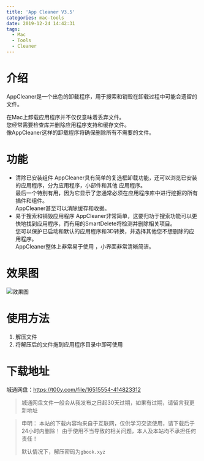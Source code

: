 ```yaml
---
title: 'App Cleaner V3.5'
categories: mac-tools
date: 2019-12-24 14:42:31
tags: 
  - Mac
  - Tools
  - Cleaner
---
```


# 介绍
AppCleaner是一个出色的卸载程序，用于搜索和销毁在卸载过程中可能会遗留的文件。

在Mac上卸载应用程序并不仅仅意味着丢弃文件。  
您经常需要检查库并删除应用程序支持和缓存文件。  
像AppCleaner这样的卸载程序将确保删除所有不需要的文件。

# 功能
- 清除已安装组件
AppCleaner具有简单的复选框卸载功能，还可以浏览已安装的应用程序，分为应用程序，小部件和其他 应用程序。  
最后一个特别有用，因为它显示了您通常必须在应用程序库中进行挖掘的所有插件和组件。   
AppCleaner甚至可以清除缓存和收据。
- 易于搜索和销毁应用程序
AppCleaner非常简单，这要归功于搜索功能可以更快地找到应用程序，而有用的SmartDelete将检测并删除相关项目。  
您可以保护已启动和默认的应用程序和3D转换，并选择其他您不想删除的应用程序。  
AppCleaner整体上非常易于使用 ，小界面非常清晰简洁。

# 效果图
![效果图](https://i.loli.net/2019/12/24/IG3bPZtuScUvVJB.jpg)

# 使用方法
1. 解压文件
2. 将解压后的文件拖到应用程序目录中即可使用

# 下载地址
城通网盘：https://t00y.com/file/16515554-414823312
> 城通网盘文件一般会从我发布之日起30天过期，如果有过期，请留言我更新地址


> 申明：
> 本站的下载内容均来自于互联网，仅供学习交流使用，请下载后于24小时内删除！
> 由于使用不当导致的相关问题，本人及本站均不承担任何责任！
>
> 默认情况下，解压密码为`gbook.xyz`